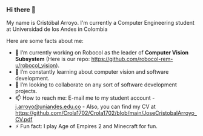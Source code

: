 ### Hi there 👋

My name is Cristóbal Arroyo.
I'm currently a Computer Engineering student at Universidad de los Andes in Colombia

Here are some facts about me:

- 🔭 I’m currently working on Robocol as the leader of __Computer Vision Subsystem__ (Here is our repo: https://github.com/robocol-rem-u/robocol_vision).
- 🌱 I’m constantly learning about computer vision and software development.
- 👯 I’m looking to collaborate on any sort of software development projects.
- 📫 How to reach me: E-mail me to my student account - j.arroyo@uniandes.edu.co - Also, you can find my CV at https://github.com/Crola1702/Crola1702/blob/main/JoseCristobalArroyo_CV.pdf
- ⚡ Fun fact: I play Age of Empires 2 and Minecraft for fun.
